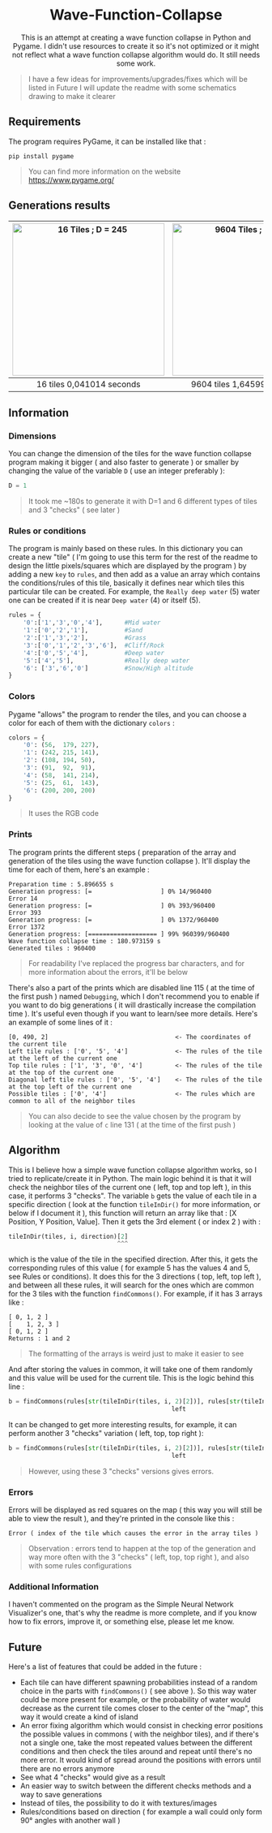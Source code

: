 <h1 align="center"> Wave-Function-Collapse </h2>
<p align="center">
This is an attempt at creating a wave function collapse in Python and Pygame. I didn't use resources to create it so it's not optimized or it might not reflect what a wave function collapse algorithm would do. It still needs some work.
</p>

> I have a few ideas for improvements/upgrades/fixes which will be listed in Future
> I will update the readme with some schematics drawing to make it clearer
## Requirements 
The program requires PyGame, it can be installed like that :
```console
pip install pygame
```
> You can find more information on the website https://www.pygame.org/
## Generations results

| <img src="https://user-images.githubusercontent.com/76840739/234436654-ca076ea2-6946-46ba-9cbe-0bbb7402e5ab.png" width="300px" title="16 Tiles ; D = 245"> | <img src="https://user-images.githubusercontent.com/76840739/234437477-abfbfe61-3a38-4bd1-840b-1bbc932c4f5a.png" width="300px" title="9604 Tiles ; D = 10"> |
|:--:|:--:|
| 16 tiles  0,041014 seconds | 9604 tiles  1,645992 seconds |


## Information
### Dimensions
You can change the dimension of the tiles for the wave function collapse program making it bigger ( and also faster to generate ) or smaller by changing the value of the variable `D` ( use an integer preferably ): 
```python
D = 1
```
> It took me ~180s to generate it with D=1 and 6 different types of tiles and 3 "checks" ( see later )

### Rules or conditions
The program is mainly based on these rules. In this dictionary you can create a new "tile" ( I'm going to use this term for the rest of the readme to design the little pixels/squares which are displayed by the program ) by adding a new `key` to `rules`, and then add as a value an array which contains the conditions/rules of this tile, basically it defines near which tiles this particular tile can be created. For example, the `Really deep water` (5) water one can be created if it is near `Deep water` (4) or itself (5). 

```python
rules = {
    '0':['1','3','0','4'],      #Mid water
    '1':['0','2','1'],          #Sand
    '2':['1','3','2'],          #Grass
    '3':['0','1','2','3','6'],  #Cliff/Rock
    '4':['0','5','4'],          #Deep water
    '5':['4','5'],              #Really deep water
    '6': ['3','6','0']          #Snow/High altitude
}
```

### Colors
Pygame "allows" the program to render the tiles, and you can choose a color for each of them with the dictionary `colors` :
```python
colors = {
    '0': (56,  179, 227),
    '1': (242, 215, 141),
    '2': (108, 194, 50),
    '3': (91,  92,  91),
    '4': (58,  141, 214),
    '5': (25,  61,  143),
    '6': (200, 200, 200)
}
```
> It uses the RGB code

### Prints
The program prints the different steps ( preparation of the array and generation of the tiles using the wave function collapse ). It'll display the time for each of them, here's an example :
```sys
Preparation time : 5.896655 s
Generation progress: [=                   ] 0% 14/960400
Error 14
Generation progress: [=                   ] 0% 393/960400
Error 393
Generation progress: [=                   ] 0% 1372/960400
Error 1372
Generation progress: [=================== ] 99% 960399/960400
Wave function collapse time : 180.973159 s
Generated tiles : 960400
```
> For readability I've replaced the progress bar characters, and for more information about the errors, it'll be below 

There's also a part of the prints which are disabled line 115 ( at the time of the first push ) named `Debugging`, which I don't recommend you to enable if you want to do big generations ( it will drastically increase the compilation time ). It's useful even though if you want to learn/see more details. Here's an example of some lines of it :
```sys
[0, 490, 2]                                   <- The coordinates of the current tile
Left tile rules : ['0', '5', '4']             <- The rules of the tile at the left of the current one
Top tile rules : ['1', '3', '0', '4']         <- The rules of the tile at the top of the current one
Diagonal left tile rules : ['0', '5', '4']    <- The rules of the tile at the top left of the current one
Possible tiles : ['0', '4']                   <- The rules which are common to all of the neighbor tiles
```
> You can also decide to see the value chosen by the program by looking at the value of `c` line 131 ( at the time of the first push )

## Algorithm
This is I believe how a simple wave function collapse algorithm works, so I tried to replicate/create it in Python. The main logic behind it is that it will check the neighbor tiles of the current one ( left, top and top left ), in this case, it performs 3 "checks". The variable `b` gets the value of each tile in a specific direction ( look at the function `tileInDir()` for more information, or below if I document it ), this function will return an array like that : [X Position, Y Position, Value]. Then it gets the 3rd element ( or index 2 ) with :
```python
tileInDir(tiles, i, direction)[2]
                              ^^^
```
which is the value of the tile in the specified direction. After this, it gets the corresponding rules of this value ( for example 5 has the values 4 and 5, see Rules or conditions). It does this for the 3 directions ( top, left, top left ), and between all these rules, it will search for the ones which are common for the 3 tiles with the function `findCommons()`. For example,
if it has 3 arrays like :
```
[ 0, 1, 2 ]
[    1, 2, 3 ]
[ 0, 1, 2 ]
Returns : 1 and 2
```
> The formatting of the arrays is weird just to make it easier to see

And after storing the values in common, it will take one of them randomly and this value will be used for the current tile. This is the logic behind this line :
```python
b = findCommons(rules[str(tileInDir(tiles, i, 2)[2])], rules[str(tileInDir(tiles, i, 1)[2])], rules[str(tileInDir(tiles, i, 1.5)[2])])
                                             left                                   top                                   top left     
```
It can be changed to get more interesting results, for example, it can perform another 3 "checks" variation ( left, top, top right ):

```python
b = findCommons(rules[str(tileInDir(tiles, i, 2)[2])], rules[str(tileInDir(tiles, i, 1)[2])], rules[str(tileInDir(tiles, i, 0.5)[2])])
                                             left                                   top                                   top right
```
> However, using these 3 "checks" versions gives errors.

### Errors
Errors will be displayed as red squares on the map ( this way you will still be able to view the result ), and they're printed in the console like this :

```sys
Error ( index of the tile which causes the error in the array tiles )
```
> Observation : errors tend to happen at the top of the generation and way more often with the 3 "checks" ( left, top, top right ), and also with some rules configurations

### Additional Information
I haven't commented on the program as the Simple Neural Network Visualizer's one, that's why the readme is more complete, and if you know how to fix errors, improve it, or something else, please let me know.

## Future
Here's a list of features that could be added in the future :
- Each tile can have different spawning probabilities instead of a random choice in the parts with `findCommons()` ( see above ). So this way water could be more present for example, or the probability of water would decrease as the current tile comes closer to the center of the "map", this way it would create a kind of island
- An error fixing algorithm which would consist in checking error positions the possible values in commons ( with the neighbor tiles), and if there's not a single one, take the most repeated values between the different conditions and then check the tiles around and repeat until there's no more error. It would kind of spread around the positions with errors until there are no errors anymore
- See what 4 "checks" would give as a result
- An easier way to switch between the different checks methods and a way to save generations
- Instead of tiles, the possibility to do it with textures/images
- Rules/conditions based on direction ( for example a wall could only form 90° angles with another wall )
